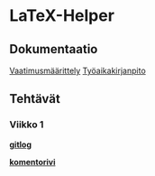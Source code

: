 # LaTeX-Helper 
## Dokumentaatio
[Vaatimusmäärittely](https://github.com/alekmus/LATEX-Helper/blob/master/dokumentointi/Vaatimusm%C3%A4%C3%A4rittely.md)
[Työaikakirjanpito](https://github.com/alekmus/LATEX-Helper/blob/master/ty%C3%B6aikakirjanpito.txt) 
## Tehtävät
### Viikko 1
  [**gitlog**](https://github.com/alekmus/OT-harjoitustyo/blob/master/laskarit/viikko1/gitlog.txt)
  
  [**komentorivi**](https://github.com/alekmus/OT-harjoitustyo/blob/master/laskarit/viikko1/komentorivi.txt)

